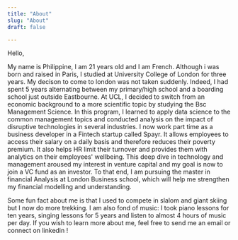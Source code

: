 ```yaml
---
title: "About"
slug: "About"
draft: false

---
```

Hello, 

My name is Philippine, I am 21 years old and I am French. Although i was born and raised in Paris, I studied at University College of London for three years. 
My decison to come to london was not taken suddenly. Indeed, I had spent 5 years alternating between my primary/high school and a boarding school just outside Eastbourne. 
At UCL, I decided to switch from an economic background to a more scientific topic by studying the Bsc Management Science. In this program, I learned to apply data science to the common management topics and conducted analysis on the impact of disruptive technologies in several industries. I now work part time as a business developer in a Fintech startup called Spayr. It allows employees to access their salary on a daily basis and therefore reduces their poverty premium. It also helps HR limit their turnover and provides them with analytics on their employees' wellbeing. This deep dive in technology and management aroused my interest in venture capital and my goal is now to join a VC fund as an investor. To that end, I am pursuing the master in financial Analysis at London Business school, which will help me strengthen my financial modelling and understanding.

Some fun fact about me is that I used to compete in slalom and giant skiing but I now do more trekking. I am also fond of music: I took piano lessons for ten years, singing lessons for 5 years and listen to almost 4 hours of music per day. 
If you wish to learn more about me, feel free to send me an email or connect on linkedin ! 





